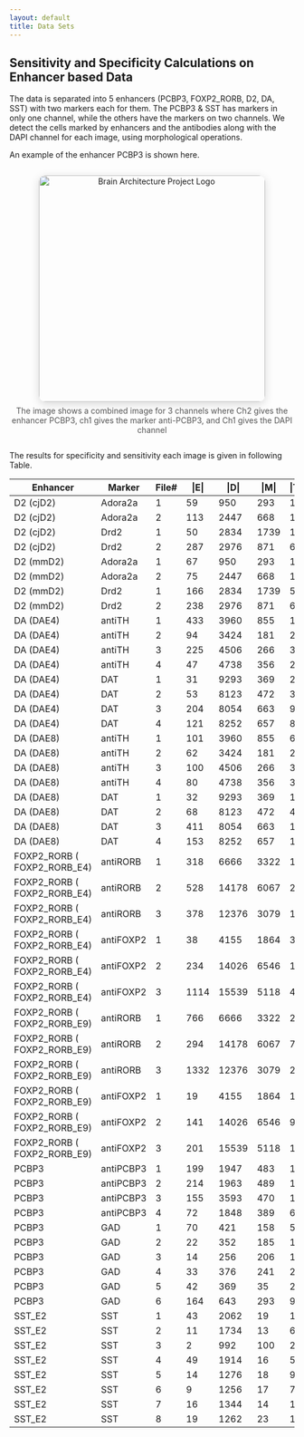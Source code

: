 ```yaml
---
layout: default
title: Data Sets
---
```


## Sensitivity and Specificity Calculations on Enhancer based Data

The data is separated into 5 enhancers  (PCBP3, FOXP2_RORB, D2, DA, SST) with two markers each for them. 
The PCBP3 & SST has markers in only one channel, while the others have the markers on two channels. 
We detect the cells marked by enhancers and the antibodies along with the DAPI channel for each image, using morphological operations. 

An example of the enhancer PCBP3 is shown here.

<div style="text-align: center; margin: 2em 0;">
  <img src="{{ '/assets/images/PCBp3_antiPCBp3.png' | relative_url }}" alt="Brain Architecture Project Logo" style="width:400px; height:auto; object-fit:contain; border-radius:12px; box-shadow:0 4px 16px rgba(0,0,0,0.15);">
  <div style="margin-top: 0.5em; color: #555; font-size: 1em;">The image shows a combined image for 3 channels where Ch2 gives the enhancer PCBP3, ch1 gives the marker anti-PCBP3, and Ch1 gives the DAPI channel</div>
</div>

The results for specificity and sensitivity each image is given in following Table.

| **Enhancer** | **Marker** | **File#** | **\|E\|** | **\|D\|** | **\|M\|** | **\|TP\|** | **Specificity** | **Sensitivity** |
| --- | --- | --- | --- | --- | --- | --- | --- | --- |
| D2 (cjD2) | Adora2a | 1   | 59  | 950 | 293 | 17  | 0.9361 | 0.0580 |
| D2 (cjD2) | Adora2a | 2   | 113 | 2447 | 668 | 15  | 0.9449 | 0.0225 |
| D2 (cjD2) | Drd2 | 1   | 50  | 2834 | 1739 | 10  | 0.9635 | 0.0058 |
| D2 (cjD2) | Drd2 | 2   | 287 | 2976 | 871 | 65  | 0.8945 | 0.0746 |
| D2 (mmD2) | Adora2a | 1   | 67  | 950 | 293 | 19  | 0.9269 | 0.0165 |
| D2 (mmD2) | Adora2a | 2   | 75  | 2447 | 668 | 11  | 0.9640 | 0.0648 |
| D2 (mmD2) | Drd2 | 1   | 166 | 2834 | 1739 | 54  | 0.8977 | 0.0311 |
| D2 (mmD2) | Drd2 | 2   | 238 | 2976 | 871 | 62  | 0.9164 | 0.0712 |
| DA (DAE4) | antiTH | 1   | 433 | 3960 | 855 | 151 | 0.9092 | 0.0330 |
| DA (DAE4) | antiTH | 2   | 94  | 3424 | 181 | 25  | 0.9787 | 0.0783 |
| DA (DAE4) | antiTH | 3   | 225 | 4506 | 266 | 32  | 0.9545 | 0.0820 |
| DA (DAE4) | antiTH | 4   | 47  | 4738 | 356 | 20  | 0.9938 | 0.0242 |
| DA (DAE4) | DAT | 1   | 31  | 9293 | 369 | 21  | 0.9989 | 0.0569 |
| DA (DAE4) | DAT | 2   | 53  | 8123 | 472 | 38  | 0.9980 | 0.0805 |
| DA (DAE4) | DAT | 3   | 204 | 8054 | 663 | 97  | 0.9855 | 0.1463 |
| DA (DAE4) | DAT | 4   | 121 | 8252 | 657 | 88  | 0.9957 | 0.1339 |
| DA (DAE8) | antiTH | 1   | 101 | 3960 | 855 | 64  | 0.9881 | 0.0749 |
| DA (DAE8) | antiTH | 2   | 62  | 3424 | 181 | 21  | 0.9874 | 0.1160 |
| DA (DAE8) | antiTH | 3   | 100 | 4506 | 266 | 30  | 0.9835 | 0.1128 |
| DA (DAE8) | antiTH | 4   | 80  | 4738 | 356 | 33  | 0.9893 | 0.0927 |
| DA (DAE8) | DAT | 1   | 32  | 9293 | 369 | 15  | 0.9981 | 0.0407 |
| DA (DAE8) | DAT | 2   | 68  | 8123 | 472 | 41  | 0.9965 | 0.0869 |
| DA (DAE8) | DAT | 3   | 411 | 8054 | 663 | 103 | 0.9583 | 0.1554 |
| DA (DAE8) | DAT | 4   | 153 | 8252 | 657 | 107 | 0.9939 | 0.1629 |
| FOXP2_RORB ( FOXP2_RORB_E4) | antiRORB | 1   | 318 | 6666 | 3322 | 167 | 0.9548 | 0.0503 |
| FOXP2_RORB ( FOXP2_RORB_E4) | antiRORB | 2   | 528 | 14178 | 6067 | 210 | 0.9608 | 0.0346 |
| FOXP2_RORB ( FOXP2_RORB_E4) | antiRORB | 3   | 378 | 12376 | 3079 | 119 | 0.9721 | 0.0386 |
| FOXP2_RORB ( FOXP2_RORB_E4) | antiFOXP2 | 1   | 38  | 4155 | 1864 | 31  | 0.9969 | 0.0166 |
| FOXP2_RORB ( FOXP2_RORB_E4) | antiFOXP2 | 2   | 234 | 14026 | 6546 | 168 | 0.9912 | 0.0257 |
| FOXP2_RORB ( FOXP2_RORB_E4) | antiFOXP2 | 3   | 1114 | 15539 | 5118 | 499 | 0.9410 | 0.0975 |
| FOXP2_RORB ( FOXP2_RORB_E9) | antiRORB | 1   | 766 | 6666 | 3322 | 221 | 0.8370 | 0.0665 |
| FOXP2_RORB ( FOXP2_RORB_E9) | antiRORB | 2   | 294 | 14178 | 6067 | 70  | 0.9724 | 0.0115 |
| FOXP2_RORB ( FOXP2_RORB_E9) | antiRORB | 3   | 1332 | 12376 | 3079 | 278 | 0.8866 | 0.0903 |
| FOXP2_RORB ( FOXP2_RORB_E9) | antiFOXP2 | 1   | 19  | 4155 | 1864 | 17  | 0.9991 | 0.0091 |
| FOXP2_RORB ( FOXP2_RORB_E9) | antiFOXP2 | 2   | 141 | 14026 | 6546 | 92  | 0.9934 | 0.0141 |
| FOXP2_RORB ( FOXP2_RORB_E9) | antiFOXP2 | 3   | 201 | 15539 | 5118 | 108 | 0.9911 | 0.0211 |
| PCBP3 | antiPCBP3 | 1   | 199 | 1947 | 483 | 130 | 0.9529 | 0.2692 |
| PCBP3 | antiPCBP3 | 2   | 214 | 1963 | 489 | 138 | 0.9484 | 0.2822 |
| PCBP3 | antiPCBP3 | 3   | 155 | 3593 | 470 | 109 | 0.9853 | 0.2319 |
| PCBP3 | antiPCBP3 | 4   | 72  | 1848 | 389 | 62  | 0.9931 | 0.1594 |
| PCBP3 | GAD | 1   | 70  | 421 | 158 | 52  | 0.9316 | 0.3291 |
| PCBP3 | GAD | 2   | 22  | 352 | 185 | 17  | 0.9701 | 0.0919 |
| PCBP3 | GAD | 3   | 14  | 256 | 206 | 12  | 0.9600 | 0.0583 |
| PCBP3 | GAD | 4   | 33  | 376 | 241 | 29  | 0.9704 | 0.1203 |
| PCBP3 | GAD | 5   | 42  | 369 | 35  | 20  | 0.9341 | 0.5714 |
| PCBP3 | GAD | 6   | 164 | 643 | 293 | 98  | 0.8114 | 0.3345 |
| SST_E2 | SST | 1   | 43  | 2062 | 19  | 13  | 0.9853 | 0.6842 |
| SST_E2 | SST | 2   | 11  | 1734 | 13  | 6   | 0.9971 | 0.4615 |
| SST_E2 | SST | 3   | 2   | 992 | 100 | 2   | 1.0000 | 0.0200 |
| SST_E2 | SST | 4   | 49  | 1914 | 16  | 5   | 0.9752 | 0.1250 |
| SST_E2 | SST | 5   | 14  | 1276 | 18  | 9   | 0.9960 | 0.5000 |
| SST_E2 | SST | 6   | 9   | 1256 | 17  | 7   | 0.9984 | 0.4118 |
| SST_E2 | SST | 7   | 16  | 1344 | 14  | 11  | 0.9962 | 0.7857 |
| SST_E2 | SST | 8   | 19  | 1262 | 23  | 11  | 0.9935 | 0.4783 |


